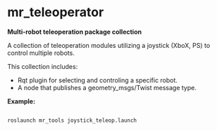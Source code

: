 mr_teleoperator
===============

<strong>Multi-robot teleoperation package collection</strong>

A collection  of teleoperation modules utilizing a joystick (XboX, PS) to control multiple robots.

This collection includes: 
<ul> 
  <li>
    Rqt plugin  for selecting and controling a specific robot.
  </li>
   <li>
   A node that publishes a geometry_msgs/Twist message type.
   </li>
</ul> 


<strong>Example:</strong>

<code>
roslaunch mr_tools joystick_teleop.launch
</code>
